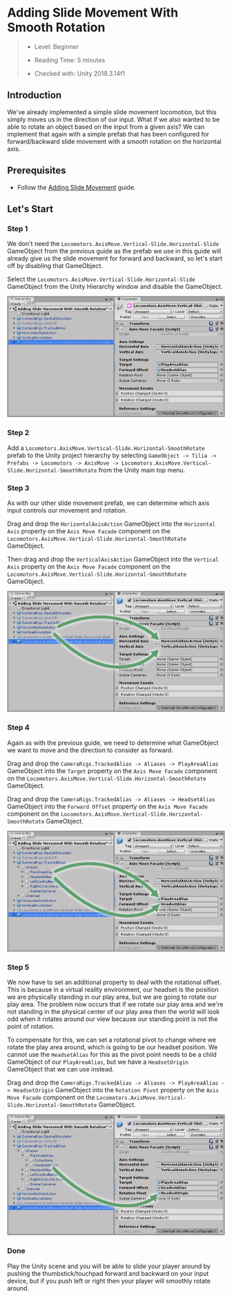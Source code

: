 # Adding Slide Movement With Smooth Rotation

> * Level: Beginner
>
> * Reading Time: 5 minutes
>
> * Checked with: Unity 2018.3.14f1

## Introduction

We've already implemented a simple slide movement locomotion, but this simply moves us in the direction of our input. What if we also wanted to be able to rotate an object based on the input from a given axis? We can implement that again with a simple prefab that has been configured for forward/backward slide movement with a smooth rotation on the horizontal axis.

## Prerequisites

* Follow the [Adding Slide Movement] guide.

## Let's Start

### Step 1

We don't need the `Locomotors.AxisMove.Vertical-Slide.Horizontal-Slide` GameObject from the previous guide as the prefab we use in this guide will already give us the slide movement for forward and backward, so let's start off by disabling that GameObject.

Select the `Locomotors.AxisMove.Vertical-Slide.Horizontal-Slide` GameObject from the Unity Hierarchy window and disable the GameObject.

![Disable Slide Prefab](assets/images/DisableSlidePrefab.png)

### Step 2

Add a `Locomotors.AxisMove.Vertical-Slide.Horizontal-SmoothRotate` prefab to the Unity project hierarchy by selecting `GameObject -> Tilia -> Prefabs -> Locomotors -> AxisMove -> Locomotors.AxisMove.Vertical-Slide.Horizontal-SmoothRotate` from the Unity main top menu.

### Step 3

As with our other slide movement prefab, we can determine which axis input controls our movement and rotation.

Drag and drop the `HorizontalAxisAction` GameObject into the `Horizontal Axis` property on the `Axis Move Facade` component on the `Locomotors.AxisMove.Vertical-Slide.Horizontal-SmoothRotate` GameObject.

Then drag and drop the `VerticalAxisAction` GameObject into the `Vertical Axis` property on the `Axis Move Facade` component on the `Locomotors.AxisMove.Vertical-Slide.Horizontal-SmoothRotate` GameObject.

![Drag And Drop Axis Actions Onto Axis Move Facade](assets/images/DragAndDropAxisActionsOntoAxisMoveFacade.png)

### Step 4

Again as with the previous guide, we need to determine what GameObject we want to move and the direction to consider as forward.

Drag and drop the `CameraRigs.TrackedAlias -> Aliases -> PlayAreaAlias` GameObject into the `Target` property on the `Axis Move Facade` component on the `Locomotors.AxisMove.Vertical-Slide.Horizontal-SmoothRotate` GameObject.

Drag and drop the `CameraRigs.TrackedAlias -> Aliases -> HeadsetAlias` GameObject into the `Forward Offset` property on the `Axis Move Facade` component on the `Locomotors.AxisMove.Vertical-Slide.Horizontal-SmoothRotate` GameObject.

![Drag And Drop Target And Offset Onto Axis Move Facade](assets/images/DragAndDropTargetAndOffsetOntoAxisMoveFacade.png)

### Step 5

We now have to set an additional property to deal with the rotational offset. This is because in a virtual reality environment, our headset is the position we are physically standing in our play area, but we are going to rotate our play area. The problem now occurs that if we rotate our play area and we're not standing in the physical center of our play area then the world will look odd when it rotates around our view because our standing point is not the point of rotation.

To compensate for this, we can set a rotational pivot to change where we rotate the play area around, which is going to be our headset position. We cannot use the `HeadsetAlias` for this as the pivot point needs to be a child GameObject of our `PlayAreaAlias`, but we have a `HeadsetOrigin` GameObject that we can use instead.

Drag and drop the `CameraRigs.TrackedAlias -> Aliases -> PlayAreaAlias -> HeadsetOrigin` GameObject into the `Rotation Pivot` property on the `Axis Move Facade` component on the `Locomotors.AxisMove.Vertical-Slide.Horizontal-SmoothRotate` GameObject.

![Drag And Drop Headset Origin Axis Move Facade](assets/images/DragAndDropHeadsetOriginAxisMoveFacade.png)

### Done

Play the Unity scene and you will be able to slide your player around by pushing the thumbstick/touchpad forward and backward on your input device, but if you push left or right then your player will smoothly rotate around.

[Adding Slide Movement]: ../AddingSlideMovement/README.md